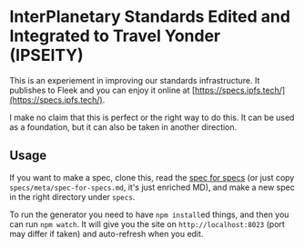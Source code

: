 
# InterPlanetary Standards Edited and Integrated to Travel Yonder (IPSEITY)

This is an experiement in improving our standards infrastructure. It publishes to
Fleek and you can enjoy it online at [https://specs.ipfs.tech/](https://specs.ipfs.tech/).

I make no claim that this is perfect or the right way to do this. It can be used
as a foundation, but it can also be taken in another direction.

## Usage

If you want to make a spec, clone this, read the [spec for specs](https://specs.ipfs.tech/meta/spec-for-specs/)
(or just copy `specs/meta/spec-for-specs.md`, it's just enriched MD), and make a new
spec in the right directory under `specs`.

To run the generator you need to have `npm install`ed things, and then you can run
`npm watch`. It will give you the site on `http://localhost:8023` (port may differ
if taken) and auto-refresh when you edit.
